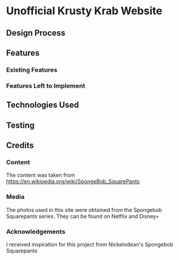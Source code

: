 # Unofficial Krusty Krab Website

<!-- One or two paragraphs providing an overview of your project. Tell us about your project.

Essentially, this part is your sales pitch. -->

## Design Process

<!-- Provide us insights about your design process, focusing on who this website is for, what it is that they want to achieve and how your project is the best way to help them achieve these things.

In particular, as part of this section we recommend that you provide a list of User Stories, with the following general structure:
- As a user type, I want to perform an action, so that I can achieve a goal.

This section is also where you would share links to any wireframes, mockups, diagrams etc. that you created as part of the design process.
These files should themselves either be included as a pdf file in the project itself (in an separate directory)
Include the Adobe XD wireframe as a folder. You can include the XD share url.  -->

## Features

<!-- In this section, you should go over the different parts of your project, and describe each in a sentence or so. -->

### Existing Features

<!-- - Feature 1 - allows users X to achieve Y, by having them fill out Z
- ...

In addition, you may also use this section to discuss plans for additional features to be implemented in the future: -->

### Features Left to Implement

<!-- - Another feature idea -->

## Technologies Used

<!-- In this section, you should mention all of the languages, frameworks, libraries, and any other tools that you have used to construct this project. For each, provide its name, a link to its official site and a short sentence of why it was used.

- [JQuery](https://jquery.com)
    - The project uses **JQuery** to simplify DOM manipulation. -->

## Testing

<!-- For any scenarios that have not been automated, test the user stories manually and provide as much detail as is relevant. A particularly useful form for describing your testing process is via scenarios, such as:

1. Contact form:
    1. Go to the "Contact Us" page
    2. Try to submit the empty form and verify that an error message about the required fields appears
    3. Try to submit the form with an invalid email address and verify that a relevant error message appears
    4. Try to submit the form with all inputs valid and verify that a success message appears.

In addition, you should mention in this section how your project looks and works on different browsers and screen sizes.

You should also mention in this section any interesting bugs or problems you discovered during your testing, even if you haven't addressed them yet.

If this section grows too long, you may want to split it off into a separate file and link to it from here. -->

## Credits

### Content

The content was taken from https://en.wikipedia.org/wiki/SpongeBob_SquarePants

<!-- - The text for section Y was copied from the [Wikipedia article Z](https://en.wikipedia.org/wiki/Z) -->

### Media

The photos used in this site were obtained from the Spongebob Squarepants series. They can be found on Netflix and Disney+

<!-- - The photos used in this site were obtained from ... -->

### Acknowledgements

I received inspiration for this project from Nickelodean's Spongebob Squarepants

<!-- - I received inspiration for this project from X -->
